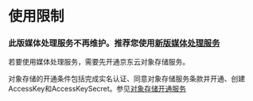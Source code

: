 # 使用限制
### 此版媒体处理服务不再维护。推荐您使用[新版媒体处理服务](https://docs.jdcloud.com/cn/media-processing-service/product-overview)

若要使用媒体处理服务，需要先开通京东云对象存储服务。

对象存储的开通条件包括完成实名认证、同意对象存储服务条款并开通、创建AccessKey和AccessKeySecret。参见[对象存储开通服务](../../../Getting-Started/Sign-Up-Service-1.md)
